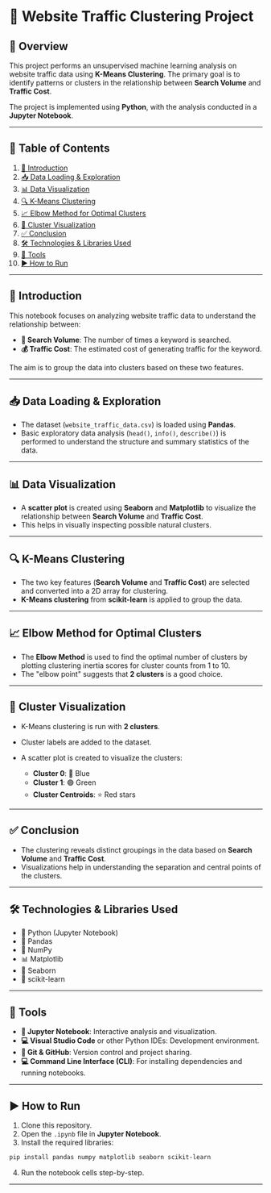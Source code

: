 # 🚀 Website Traffic Clustering Project

## 📝 Overview

This project performs an unsupervised machine learning analysis on website traffic data using **K-Means Clustering**. The primary goal is to identify patterns or clusters in the relationship between **Search Volume** and **Traffic Cost**.

The project is implemented using **Python**, with the analysis conducted in a **Jupyter Notebook**.

---

## 📑 Table of Contents

1. [📌 Introduction](#introduction)
2. [📥 Data Loading & Exploration](#data-loading--exploration)
3. [📊 Data Visualization](#data-visualization)
4. [🔍 K-Means Clustering](#k-means-clustering)
5. [📈 Elbow Method for Optimal Clusters](#elbow-method-for-optimal-clusters)
6. [🎨 Cluster Visualization](#cluster-visualization)
7. [✅ Conclusion](#conclusion)
8. [🛠 Technologies & Libraries Used](#technologies--libraries-used)
9. [🧰 Tools](#tools)
10. [▶️ How to Run](#how-to-run)

---

## 📌 Introduction

This notebook focuses on analyzing website traffic data to understand the relationship between:

* **🔎 Search Volume**: The number of times a keyword is searched.
* **💰 Traffic Cost**: The estimated cost of generating traffic for the keyword.

The aim is to group the data into clusters based on these two features.

---

## 📥 Data Loading & Exploration

* The dataset (`website_traffic_data.csv`) is loaded using **Pandas**.
* Basic exploratory data analysis (`head()`, `info()`, `describe()`) is performed to understand the structure and summary statistics of the data.

---

## 📊 Data Visualization

* A **scatter plot** is created using **Seaborn** and **Matplotlib** to visualize the relationship between **Search Volume** and **Traffic Cost**.
* This helps in visually inspecting possible natural clusters.

---

## 🔍 K-Means Clustering

* The two key features (**Search Volume** and **Traffic Cost**) are selected and converted into a 2D array for clustering.
* **K-Means clustering** from **scikit-learn** is applied to group the data.

---

## 📈 Elbow Method for Optimal Clusters

* The **Elbow Method** is used to find the optimal number of clusters by plotting clustering inertia scores for cluster counts from 1 to 10.
* The "elbow point" suggests that **2 clusters** is a good choice.

---

## 🎨 Cluster Visualization

* K-Means clustering is run with **2 clusters**.
* Cluster labels are added to the dataset.
* A scatter plot is created to visualize the clusters:

  * **Cluster 0**: 🔵 Blue
  * **Cluster 1**: 🟢 Green
  * **Cluster Centroids**: ⭐ Red stars

---

## ✅ Conclusion

* The clustering reveals distinct groupings in the data based on **Search Volume** and **Traffic Cost**.
* Visualizations help in understanding the separation and central points of the clusters.

---

## 🛠 Technologies & Libraries Used

* 🐍 Python (Jupyter Notebook)
* 🐼 Pandas
* 🔢 NumPy
* 📊 Matplotlib
* 🎨 Seaborn
* 🤖 scikit-learn

---

## 🧰 Tools

* **📝 Jupyter Notebook**: Interactive analysis and visualization.
* **💻 Visual Studio Code** or other Python IDEs: Development environment.
* **🔗 Git & GitHub**: Version control and project sharing.
* **💻 Command Line Interface (CLI)**: For installing dependencies and running notebooks.

---

## ▶️ How to Run

1. Clone this repository.
2. Open the `.ipynb` file in **Jupyter Notebook**.
3. Install the required libraries:

```bash
pip install pandas numpy matplotlib seaborn scikit-learn
```

4. Run the notebook cells step-by-step.

---
